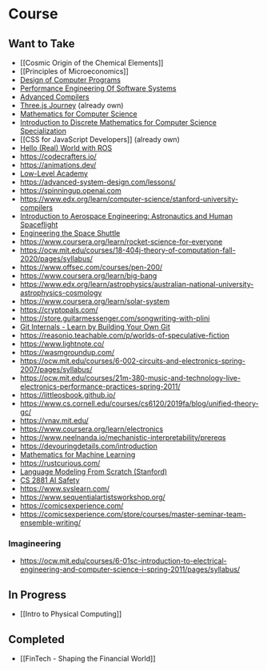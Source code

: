 # Course
## Want to Take
- [[Cosmic Origin of the Chemical Elements]]
- [[Principles of Microeconomics]]
- [Design of Computer Programs](https://www.udacity.com/course/design-of-computer-programs--cs212)
- [Performance Engineering Of Software Systems](https://ocw.mit.edu/courses/6-172-performance-engineering-of-software-systems-fall-2018/)
- [Advanced Compilers](https://www.cs.cornell.edu/courses/cs6120/2020fa/self-guided/)
- [Three.js Journey](https://threejs-journey.com/) (already own)
- [Mathematics for Computer Science](https://ocw.mit.edu/courses/6-042j-mathematics-for-computer-science-fall-2010/video_galleries/video-lectures/)
- [Introduction to Discrete Mathematics for Computer Science Specialization](https://www.coursera.org/specializations/discrete-mathematics)
- [[CSS for JavaScript Developers]] (already own)
- [Hello (Real) World with ROS](https://online-learning.tudelft.nl/courses/hello-real-world-with-ros-robot-operating-systems/)
- https://codecrafters.io/
- https://animations.dev/
- [Low-Level Academy](https://lowlvl.org/)
- https://advanced-system-design.com/lessons/
- https://spinningup.openai.com
- https://www.edx.org/learn/computer-science/stanford-university-compilers
- [Introduction to Aerospace Engineering: Astronautics and Human Spaceflight](https://openlearninglibrary.mit.edu/courses/course-v1:MITx+16.00x+2T2019/course/)
- [Engineering the Space Shuttle](https://openlearninglibrary.mit.edu/courses/course-v1:MITx+16.885x+3T2019/course/)
- https://www.coursera.org/learn/rocket-science-for-everyone
- https://ocw.mit.edu/courses/18-404j-theory-of-computation-fall-2020/pages/syllabus/
- https://www.offsec.com/courses/pen-200/
- https://www.coursera.org/learn/big-bang
- https://www.edx.org/learn/astrophysics/australian-national-university-astrophysics-cosmology
- https://www.coursera.org/learn/solar-system
- https://cryptopals.com/
- https://store.guitarmessenger.com/songwriting-with-plini
- [Git Internals - Learn by Building Your Own Git](https://www.leshenko.net/p/ugit/#)
- https://reasonio.teachable.com/p/worlds-of-speculative-fiction
- https://www.lightnote.co/
- https://wasmgroundup.com/
- https://ocw.mit.edu/courses/6-002-circuits-and-electronics-spring-2007/pages/syllabus/
- https://ocw.mit.edu/courses/21m-380-music-and-technology-live-electronics-performance-practices-spring-2011/
- https://littleosbook.github.io/
- https://www.cs.cornell.edu/courses/cs6120/2019fa/blog/unified-theory-gc/
- https://vnav.mit.edu/
- https://www.coursera.org/learn/electronics
- https://www.neelnanda.io/mechanistic-interpretability/prereqs
- https://devouringdetails.com/introduction
- [Mathematics for Machine Learning](https://docs.google.com/document/d/1qyBUjkeYUfF4LhJux0dwJItQxDxmoxDRoXPVeQGUAU0/edit?tab=t.0#heading=h.dvxitcfrcedh)
- https://rustcurious.com/
- [Language Modeling From Scratch (Stanford)](https://www.youtube.com/watch?v=SQ3fZ1sAqXI&list=PLoROMvodv4rOY23Y0BoGoBGgQ1zmU_MT_)
- [CS 2881 AI Safety](https://boazbk.github.io/mltheoryseminar/)
- https://www.svslearn.com/
- https://www.sequentialartistsworkshop.org/
- https://comicsexperience.com/
- https://comicsexperience.com/store/courses/master-seminar-team-ensemble-writing/
### Imagineering
- https://ocw.mit.edu/courses/6-01sc-introduction-to-electrical-engineering-and-computer-science-i-spring-2011/pages/syllabus/
## In Progress
- [[Intro to Physical Computing]]
## Completed
- [[FinTech - Shaping the Financial World]]